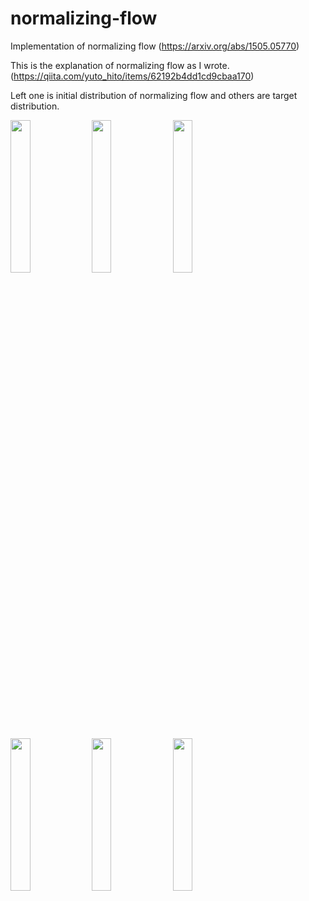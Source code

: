 # normalizing-flow
Implementation of normalizing flow (https://arxiv.org/abs/1505.05770)

This is the explanation of normalizing flow as I wrote. (https://qiita.com/yuto_hito/items/62192b4dd1cd9cbaa170)

Left one is initial distribution of normalizing flow and others are target distribution.

<img src="https://user-images.githubusercontent.com/46510874/71621211-4dd39700-2c11-11ea-8067-1f1f6b545ac7.png" width="25%"> <img src="https://user-images.githubusercontent.com/46510874/71621232-7360a080-2c11-11ea-983a-5b197d625985.png" width="25%"> <img src="https://user-images.githubusercontent.com/46510874/71621308-ed912500-2c11-11ea-83cd-aeb48eb762d8.png" width="25%">



<img src="https://user-images.githubusercontent.com/46510874/71621432-8c1d8600-2c12-11ea-9391-a0fcfe83fc76.png" width="25%"> <img src="https://user-images.githubusercontent.com/46510874/71621451-a22b4680-2c12-11ea-81be-5ee225a73fd8.png" width="25%"> <img src="https://user-images.githubusercontent.com/46510874/71621458-aeaf9f00-2c12-11ea-96ee-d49e57492797.png" width="25%">
